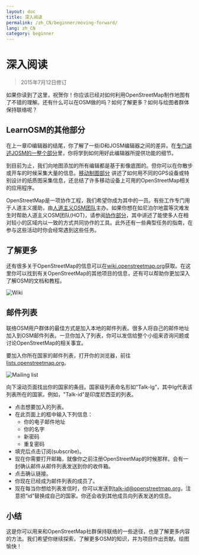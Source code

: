 ```yaml
---
layout: doc
title: 深入阅读
permalink: /zh_CN/beginner/moving-forward/
lang: zh_CN
category: beginner
---
```


深入阅读
===============

> 2015年7月12日修订  

如果你读到了这里，祝贺你！你应该已经对如何利用OpenStreetMap制作地图有了不错的理解。还有什么可以在OSM做的吗？如何了解更多？如何与绘图者群体保持联络呢？  

LearnOSM的其他部分
---------------------------

在上一章iD编辑器的结尾，你了解了一些iD和JOSM编辑器之间的差异。在[专门讲述JOSM的一整个部分](/zh_CN/josm/)里，你将学到如何用好此编辑器所提供功能的细节。  

到目前为止，我们向地图添加的所有编辑都是基于影像底图的。但你可以在你散步或开车的时候采集大量的信息。[移动制图部分](/zh_CN/mobile-mapping/) 讲述了如何用不同的GPS设备或特别设计的纸质图采集信息，还总结了许多移动设备上可用的OpenStreetMap相关的应用程序。  

OpenStreetMap是一项协作工程，我们希望你成为其中的一员。有些工作专门用于人道主义援助，由[人道主义OSM团队](http://hotosm.org)主办。如果你想在如尼泊尔地震等灾难发生时帮助人道主义OSM团队(HOT)，请参阅[协作部分](/zh_CN/coordination/)，其中讲述了能使多人在相对较小的区域内以一致的方式共同协作的工具。此外还有一些典型任务的指南，在参与这些活动时你会经常遇到这些任务。  


了解更多
----------

还有很多关于OpenStreetMap的信息可以在[wiki.openstreetmap.org](http://wiki.openstreetmap.org/)获取。在这里你可以找到有关OpenStreetMap的其他项目的信息，还有可以帮助你更加深入了解OSM的文档和教程。  

![Wiki][]

<!-- also more info on this site once it is prepared -->

邮件列表
------------

联络OSM用户群体的最佳方式是加入本地的邮件列表。很多人将自己的邮件地址加入到OSM邮件列表。一旦你加入了列表，你可以发信给整个小组来咨询问题或讨论OpenStreetMap的相关事宜。  

要加入你所在国家的邮件列表，打开你的浏览器，前往[lists.openstreetmap.org](http://lists.openstreetmap.org/)。  

![Mailing list][]

向下滚动页面找出你的国家的条目。国家级列表命名形如“Talk-lg”，其中lg代表该列表所在的国家。例如，"Talk-id"是印度尼西亚的列表。  

- 点击想要加入的列表。  
- 在此页面上的框中输入下列信息：  
    + 你的电子邮件地址  
    + 你的名字  
    + 新密码  
    + 重复密码  
- 填完后点击订阅(subscribe)。
- 现在你需要打开邮箱，就像你之前注册OpenStreetMap的时候那样。会有一封确认邮件从邮件列表发送到你的收件箱。  
- 点击确认链接。  
- 你现在已经成为邮件列表的成员了。  
- 现在每当你想给列表发信时，你可以发送到[talk-id@openstreetmap.org](mailto:talk-id@openstreetmap.org)，注意把“id”替换成自己的国家。你还会收到其他成员向列表发送的信息。  

<!-- maybe expand and put this back later
MapOSMatic
----------

有这样一个叫做MapOSMatic的项目，你可以通过
浏览器访问[maposmatic.org](http://www.maposmatic.org/)。这
是一个打印你所选区域地图的简单工具。它会
自动创建地图和格网以及
区域内包含位置的索引。

![MapOSMatic][]
-->


小结
-------

这是你可以用来和OpenStreetMap社群保持联络的一些途径，也是了解更多内容的方法。我们希望你继续探索，了解更多OSM的知识，并为项目作出贡献。绘图愉快！


[MapOSMatic]: /images/beginner/maposmatic-homepage.png
[Wiki]: /images/beginner/osm-wiki.png
[Mailing list]: /images/beginner/osm-mailing-lists.png